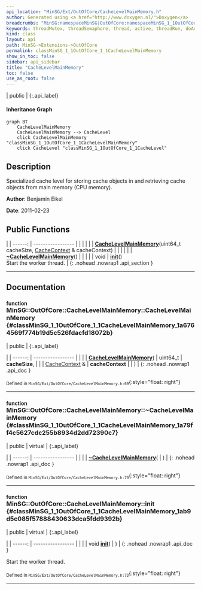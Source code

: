 ```yaml
---
api_location: "MinSG/Ext/OutOfCore/CacheLevelMainMemory.h"
author: Generated using <a href="http://www.doxygen.nl/">Doxygen</a>
breadcrumbs: "MinSG:namespaceMinSG|OutOfCore:namespaceMinSG_1_1OutOfCore"
keywords: threadMutex, threadSemaphore, thread, active, threadRun, doAddCacheObject, doRemoveCacheObject, doLoadCacheObject, getCacheObjectSize, doWork, CacheLevelMainMemory, ~CacheLevelMainMemory, init
kind: class
layout: api
path: MinSG->Extensions->OutOfCore
permalink: classMinSG_1_1OutOfCore_1_1CacheLevelMainMemory
show_in_toc: false
sidebar: api_sidebar
title: "CacheLevelMainMemory"
toc: false
use_as_root: false
---
```


| public |
{:.api_label}

#### Inheritance Graph

```mermaid
graph BT
	CacheLevelMainMemory
	CacheLevelMainMemory --> CacheLevel
	click CacheLevelMainMemory "classMinSG_1_1OutOfCore_1_1CacheLevelMainMemory"
	click CacheLevel "classMinSG_1_1OutOfCore_1_1CacheLevel"
```

## Description



Specialized cache level for storing cache objects in and retrieving cache objects from main memory (CPU memory).



**Author**: Benjamin Eikel



**Date**: 2011-02-23





## Public Functions

|
| ------: | ----------------- |
|  | |
|  | **[CacheLevelMainMemory](#classMinSG_1_1OutOfCore_1_1CacheLevelMainMemory_1a6764569f774b19d5c526fdacfd18072b)**(uint64_t cacheSize,  [CacheContext](classMinSG_1_1OutOfCore_1_1CacheContext) & cacheContext) |
|  | |
|  | **[~CacheLevelMainMemory](#classMinSG_1_1OutOfCore_1_1CacheLevelMainMemory_1a79ff4c5627cdc255b8934d2dd72390c7)**() |
|  | |
| void | **[init](#classMinSG_1_1OutOfCore_1_1CacheLevelMainMemory_1ab9d5c085f57888430633dca5fdd9392b)**() <br/> Start the worker thread. |
{: .nohead .nowrap1 .api_section }


-------------------------------------------------------------------

## Documentation

### <small>function</small><br/> MinSG::OutOfCore::CacheLevelMainMemory::CacheLevelMainMemory {#classMinSG_1_1OutOfCore_1_1CacheLevelMainMemory_1a6764569f774b19d5c526fdacfd18072b}

| public |
{:.api_label}

|
| ------: | ----------------- |
|  |
|  **[CacheLevelMainMemory](#classMinSG_1_1OutOfCore_1_1CacheLevelMainMemory_1a6764569f774b19d5c526fdacfd18072b)**( | uint64_t | **cacheSize**, |
| |  [CacheContext](classMinSG_1_1OutOfCore_1_1CacheContext) & | **cacheContext** |
|   ) |
{: .nohead .nowrap1 .api_doc }





<sub>Defined in `MinSG/Ext/OutOfCore/CacheLevelMainMemory.h:69`</sub>{:style="float: right"}

-------------------------------------------------------------------

### <small>function</small><br/> MinSG::OutOfCore::CacheLevelMainMemory::~CacheLevelMainMemory {#classMinSG_1_1OutOfCore_1_1CacheLevelMainMemory_1a79ff4c5627cdc255b8934d2dd72390c7}

| public | virtual |
{:.api_label}

|
| ------: | ----------------- |
|  |
|  **[~CacheLevelMainMemory](#classMinSG_1_1OutOfCore_1_1CacheLevelMainMemory_1a79ff4c5627cdc255b8934d2dd72390c7)**( |  ) |
{: .nohead .nowrap1 .api_doc }





<sub>Defined in `MinSG/Ext/OutOfCore/CacheLevelMainMemory.h:70`</sub>{:style="float: right"}

-------------------------------------------------------------------

### <small>function</small><br/> MinSG::OutOfCore::CacheLevelMainMemory::init {#classMinSG_1_1OutOfCore_1_1CacheLevelMainMemory_1ab9d5c085f57888430633dca5fdd9392b}

| public | virtual |
{:.api_label}

|
| ------: | ----------------- |
|  |
| void **[init](#classMinSG_1_1OutOfCore_1_1CacheLevelMainMemory_1ab9d5c085f57888430633dca5fdd9392b)**( |  ) |
{: .nohead .nowrap1 .api_doc }

Start the worker thread.





<sub>Defined in `MinSG/Ext/OutOfCore/CacheLevelMainMemory.h:73`</sub>{:style="float: right"}

-------------------------------------------------------------------

